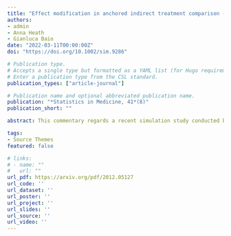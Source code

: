 ```yaml
---
title: "Effect modification in anchored indirect treatment comparison - Comments on “Matching-adjusted indirect comparisons - Application to time-to-event data”"
authors:
- admin
- Anna Heath
- Gianluca Baio
date: "2022-03-11T00:00:00Z"
doi: "https://doi.org/10.1002/sim.9286"

# Publication type.
# Accepts a single type but formatted as a YAML list (for Hugo requirements).
# Enter a publication type from the CSL standard.
publication_types: ["article-journal"]

# Publication name and optional abbreviated publication name.
publication: "*Statistics in Medicine, 41*(8)"
publication_short: ""

abstract: This commentary regards a recent simulation study conducted by Aouni, Gaudel-Dedieu and Sebastien, evaluating the performance of different versions of matching-adjusted indirect comparison (MAIC) in an anchored scenario with a common comparator. The simulation study uses survival outcomes and the Cox proportional hazards regression as the outcome model. It concludes that using the LASSO for variable selection is preferable to balancing a maximal set of covariates. However, there are no treatment effect modifiers in imbalance in the study. The LASSO is more efficient because it selects a subset of the maximal set of covariates but there are no cross-study imbalances in effect modifiers inducing bias. We highlight that (1) in the anchored setting, MAIC is necessary where there are cross-trial imbalances in effect modifiers; (2) the standard indirect comparison provides greater precision and accuracy than MAIC if there are no effect modifiers in imbalance; (3) while the target estimand of the simulation study is a conditional treatment effect, MAIC targets a marginal or population-average treatment effect; (4) in MAIC, variable selection is a problem of low dimensionality and sparsity-inducing methods like the LASSO may be problematic. Finally, data-driven approaches do not obviate the necessity for subject matter knowledge when selecting effect modifiers. R code is provided in the Appendix to replicate the analyses and illustrate our points.

tags:
- Source Themes
featured: false

# links:
# - name: ""
#   url: ""
url_pdf: https://arxiv.org/pdf/2012.05127
url_code: ''
url_dataset: ''
url_poster: ''
url_project: ''
url_slides: ''
url_source: ''
url_video: ''
---
```

